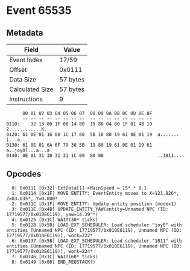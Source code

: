 # Event 65535

## Metadata

| Field           | Value    |
|-----------------|----------|
| Event Index     | 17/59    |
| Offset          | 0x0111   |
| Data Size       | 57 bytes |
| Calculated Size | 57 bytes |
| Instructions    | 9        |

```
      00 01 02 03 04 05 06 07  08 09 0A 0B 0C 0D 0E 0F
      -- -- -- -- -- -- -- --  -- -- -- -- -- -- -- --
0110:    32 13 80 1F 00 14 80  15 80 04 80 1F 01 4B 19   2............K.
0120: 61 0E 01 16 80 1C 17 80  5B 18 80 19 61 0E 01 19  a.......[...a...
0130: 61 0E 01 6A 6F 79 30 5B  19 80 19 61 0E 01 19 61  a..joy0[...a...a
0140: 0E 01 31 30 31 31 1C 09  80 00                    ..1011....      
```

## Opcodes

```
  0: 0x0111 [0x32] ExtData[1]->MainSpeed = 15* * 0.1
  1: 0x0114 [0x1F] MOVE_ENTITY: EventEntity moves to X=121.826*, Z=83.035*, Y=0.000*
  2: 0x011C [0x1F] MOVE_ENTITY: Update entity position (mode=1)
  3: 0x011E [0x4B] UPDATE_ENTITY_YAW(entity=Unnamed NPC (ID: 17719577/0x010E6119), yaw=14.39°*)
  4: 0x0125 [0x1C] WAIT(30* ticks)
  5: 0x0128 [0x5B] LOAD_EXT_SCHEDULER: Load scheduler "joy0" with entities [Unnamed NPC (ID: 17719577/0x010E6119), Unnamed NPC (ID: 17719577/0x010E6119)], work=222*
  6: 0x0137 [0x5B] LOAD_EXT_SCHEDULER: Load scheduler "1011" with entities [Unnamed NPC (ID: 17719577/0x010E6119), Unnamed NPC (ID: 17719577/0x010E6119)], work=224*
  7: 0x0146 [0x1C] WAIT(60* ticks)
  8: 0x0149 [0x00] END_REQSTACK()
```
